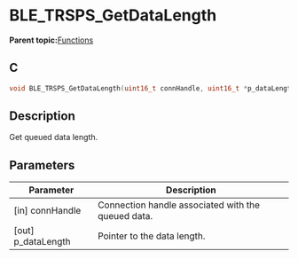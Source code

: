 # BLE\_TRSPS\_GetDataLength

**Parent topic:**[Functions](GUID-C8623C47-6E25-4374-A93C-E1970B787393.md)

## C

```c
void BLE_TRSPS_GetDataLength(uint16_t connHandle, uint16_t *p_dataLength);
```

## Description

Get queued data length.

## Parameters

|Parameter|Description|
|---------|-----------|
|\[in\] connHandle|Connection handle associated with the queued data.|
|\[out\] p\_dataLength|Pointer to the data length.|

